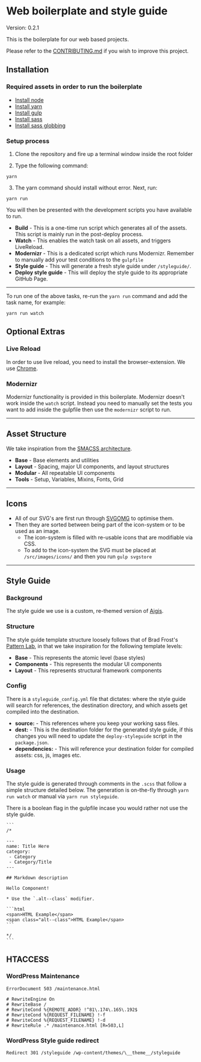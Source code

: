 # Web boilerplate and style guide

Version: 0.2.1

This is the boilerplate for our web based projects.

Please refer to the [CONTRIBUTING.md](./CONTRIBUTING.md) if you wish to improve this project.

## **Installation**

### Required assets in order to run the boilerplate

- [Install node](http://nodejs.org/download/)
- [Install yarn](https://yarnpkg.com/en/)
- [Install gulp](https://github.com/gulpjs/gulp/blob/master/docs/getting-started.md)
- [Install sass](http://sass-lang.com/install)
- [Install sass globbing](https://github.com/chriseppstein/sass-globbing)

### Setup process

1. Clone the repository and fire up a terminal window inside the root folder

2. Type the following command:

```
yarn
```
3. The yarn command should install without error. Next, run:

```
yarn run
```
You will then be presented with the development scripts you have available to run.

* **Build** - This is a one-time run script which generates all of the assets. This script is mainly run in the post-deploy process.
* **Watch** - This enables the watch task on all assets, and triggers LiveReload.
* **Modernizr** - This is a dedicated script which runs Modernizr. Remember to manually add your test conditions to the `gulpfile`
* **Style guide** - This will generate a fresh style guide under `/styleguide/`.
* **Deploy style guide** - This will deploy the style guide to its appropriate GitHub Page.

---

To run one of the above tasks, re-run the `yarn run` command and add the task name, for example:

```
yarn run watch
```

## **Optional Extras**

### Live Reload

In order to use live reload, you need to install the browser-extension. We use [Chrome](https://chrome.google.com/webstore/detail/livereload/jnihajbhpnppcggbcgedagnkighmdlei?hl=en).

### Modernizr

Modernizr functionality is provided in this boilerplate. Modernizr doesn't work inside the `watch` script. Instead you need to manually set the tests you want to add inside the gulpfile then use the `modernizr` script to run.

---

## **Asset Structure**

We take inspiration from the [SMACSS architecture](https://smacss.com/).

- **Base** - Base elements and utilities
- **Layout** - Spacing, major UI components, and layout structures
- **Modular** - All repeatable UI components
- **Tools** - Setup, Variables, Mixins, Fonts, Grid

---

## **Icons**

- All of our SVG's are first run through [SVGOMG](https://jakearchibald.github.io/svgomg/) to optimise them.
- Then they are sorted between being part of the icon-system or to be used as an image.
	- The icon-system is filled with re-usable icons that are modifiable via CSS.
	- To add to the icon-system the SVG must be placed at `/src/images/icons/` and then you run `gulp svgstore`

---

## **Style Guide**

### Background

The style guide we use is a custom, re-themed version of [Aigis](https://pxgrid.github.io/aigis/).

### Structure

The style guide template structure loosely follows that of Brad Frost's [Pattern Lab](http://patternlab.io/about.html), in that we take inspiration for the following template levels:

- **Base** - This represents the atomic level (base styles)
- **Components** - This represents the modular UI components
- **Layout** - This represents structural framework components

### Config

There is a `styleguide_config.yml` file that dictates: where the style guide will search for references, the destination directory, and which assets get compiled into the destination.

- **source:** - This references where you keep your working sass files.
- **dest:** - This is the destination folder for the generated style guide, if this changes you will need to update the `deploy-styleguide` script in the `package.json`.
- **dependencies:** - This will reference your destination folder for compiled assets: css, js, images etc.

### Usage

The style guide is generated through comments in the `.scss` that follow a simple structure detailed below. The generation is on-the-fly through `yarn run watch` or manual via `yarn run styleguide`.

There is a boolean flag in the gulpfile incase you would rather not use the style guide.

	```
	/*

	---
	name: Title Here
	category:
	 - Category
	 - Category/Title
	---

	## Markdown description

	Hello Component!

	* Use the `.alt--class` modifier.

	```html
	<span>HTML Example</span>
	<span class="alt--class">HTML Example</span>
	```

	*/
	```

## **HTACCESS**

### WordPress Maintenance

```
ErrorDocument 503 /maintenance.html

# RewriteEngine On
# RewriteBase /
# RewriteCond %{REMOTE_ADDR} !^81\.174\.165\.192$
# RewriteCond %{REQUEST_FILENAME} !-f
# RewriteCond %{REQUEST_FILENAME} !-d
# RewriteRule .* /maintenance.html [R=503,L]
```

### WordPress Style guide redirect

```
Redirect 301 /styleguide /wp-content/themes/\__theme__/styleguide
```
